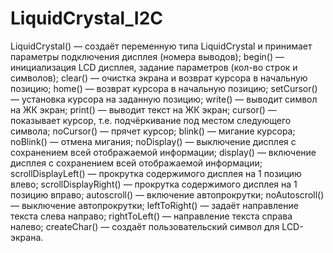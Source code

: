 # LiquidCrystal_I2C
LiquidCrystal() — создаёт переменную типа LiquidCrystal и принимает параметры подключения дисплея (номера выводов);
begin() — инициализация LCD дисплея, задание параметров (кол-во строк и символов);
clear() — очистка экрана и возврат курсора в начальную позицию;
home() — возврат курсора в начальную позицию;
setCursor() — установка курсора на заданную позицию;
write() — выводит символ на ЖК экран;
print() — выводит текст на ЖК экран;
cursor() — показывает курсор, т.е. подчёркивание под местом следующего символа;
noCursor() — прячет курсор;
blink() — мигание курсора;
noBlink() — отмена мигания;
noDisplay() — выключение дисплея с сохранением всей отображаемой информации;
display() — включение дисплея с сохранением всей отображаемой информации;
scrollDisplayLeft() — прокрутка содержимого дисплея на 1 позицию влево;
scrollDisplayRight() — прокрутка содержимого дисплея на 1 позицию вправо;
autoscroll() — включение автопрокрутки;
noAutoscroll() — выключение автопрокрутки;
leftToRight() — задаёт направление текста слева направо;
rightToLeft() — направление текста справа налево;
createChar() — создаёт пользовательский символ для LCD-экрана.